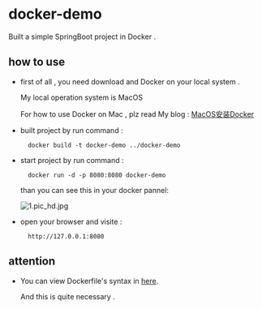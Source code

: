 # docker-demo
Built a simple SpringBoot project in Docker .

## how to use

* first of all , you need download and Docker on your local system .

    My local operation system is MacOS 
    
    For how to use Docker on Mac , plz read My blog : [MacOS安装Docker](http://www.liumapp.com/articles/2017/12/27/1514347974172.html)
    
* built project by run command :  

        docker build -t docker-demo ../docker-demo 
         
* start project by run command : 

        docker run -d -p 8080:8080 docker-demo
        
  than you can see this in your docker pannel:
  
  ![1.pic_hd.jpg](http://om40sen9v.bkt.clouddn.com/5c5540bc771e4805b339fef1d724762c.jpg)
    
* open your browser and visite : 

        http://127.0.0.1:8080
        
## attention

* You can view Dockerfile's syntax in [here](https://docs.docker.com/reference/builder/). 

    And this is quite necessary .
     
 
 
 